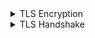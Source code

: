 
<details>
         <summary> TLS Encryption</summary>

* SSL Came first time in 1994. They build a specific navigator inside their browsers that other browsers didnt have and encorporated into thier browser. 
* In 1999 Microsoft found they need it but didnt want to use the name SSL from Netscape so they named it TLS but people still saying SSL. After all we have TLSv1.3 and enabled in browsers. 
 * Data Encryption , Key Exchange and Handshake  are three main parts of TLS
 #### Data Encryption
 * Protocols are the ones that encrypt data. 3des(168 bits) means des uses 3 times encryptign data with 3 secret keys. Then AES (128 or 256 bits) came in which is US government standard protocl now and replaces des. Then we add `GCM galwas counter mood` or `CBC cipher block chaining`. Then the sender can add some message then receiver through these two can notify no one tampered with encrypted message along the path. Chacha20 is another way which uses poly1305 to add integrity check like CBC
 * To read AES encrypted message receiver needs a secretkey. The `Symetric Encryption` came from here when both client and server needs same key ![Encrypted key](https://user-images.githubusercontent.com/7471619/44601080-3c15f000-a790-11e8-90f9-87a3c2c32ab0.png)
  #### Key Exchange
 * But we can not pass the secret key through the web because it is not safe. So how end point can have the same key? here is `key exchange` protocle came in. So we need that protocl, there are some solutions like `RSA` which two parties exchange some numbers and then they both have a number that never shared. `Diffie-Hellman DH` is another protocl to exchange public and private key. 
 * `RSA` is another integrity checker for `DH`. One of the modern key exchange protocl is `(Elliptical Curve Diffie-Hellman ECDH)`. 
 This is DH except it add some EC to it. The only difference is ECDH provides an ecryption no one with current machines can reverse engineers them. And signed in with RSA as below is great but not all browsers support it. 
 ![Key Exchange](https://user-images.githubusercontent.com/7471619/44601177-85663f80-a790-11e8-8ecd-28ced8387658.png)
 * In order to get secret key on both sides we have below transactions. When we connected to HTTPS server, server send us a certificate which contains two large prime numbers (p and g). 
 for simplicity here two prime numbers are choosen small
 * Then client choose a private key. Then we use a simple formula which results here is 5. then we send it to server. Then server is using same mathmatic by choosing a private key 6. 
 ![prime numbers](https://user-images.githubusercontent.com/7471619/44601242-b47cb100-a790-11e8-8f40-57bea05f3bee.png)
 At the end we have two private keys and two encrypted keys at both sides. Everybody on the internet would know about all these numbers except private keys. And magic is here to get our session key we calculate it as below
  ![129](https://user-images.githubusercontent.com/7471619/44601283-cf4f2580-a790-11e8-97e6-5a04c920e35a.png)
 So we use this session key to encrypt our data to communicate. 
 #### Handshake Integrity
 * In order to TLS to operate we need this process. TLS grab each header then combine those into digest and then run through a Secure Hash Algorithm SHA and then add it to last massage of hanshakes to make sure the shandshake itself is not tamperd the process if someone tamperd we start it again
 #### Certificates
 * Certificate contains public keys with two large prime values and verification information which is a part of certificate chain. It means there is a chain of authority in certificates that we can do some mathematics to make sure that the certificate is issued by valid authority. 
 * In order to have certificate chain we need certificate authority server. We can setup our own certificate server using `open SSL` to generate certificate to own network. If we want we can have this as public by purchasing online certification. Then they publish some information out there into our browser to allow us that verify that web server is browsing to you are actually what they say they are
 
 </details>
<details>
         <summary> TLS Handshake </summary>
 
 * So After sending SYN message, receving SYN ACK and sending ACK then we stablish our source and destincation port numbers and sessions we are going to use to transfer our HTTPS trafic. In fact HTTP trafic rapped up inside of TLS in an encrypted way. Once three way handshake is done TLS wil kick in and send hello message to server as below
 ![handke](https://user-images.githubusercontent.com/7471619/44602607-eee84d00-a794-11e8-9a9e-d647ff10d986.png)
  Supported Cipher Suites have sessionid and URL of the server we communicate with. Then the server send back Hello to client. Then client select the highest version of TLS which both client and server supports.
  * Once the server done with Hello, it sends certificate to client. 
<details>
